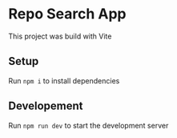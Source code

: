 # Repo Search App

This project was build with Vite

## Setup
Run `npm i` to install dependencies

## Developement
Run `npm run dev` to start the development server